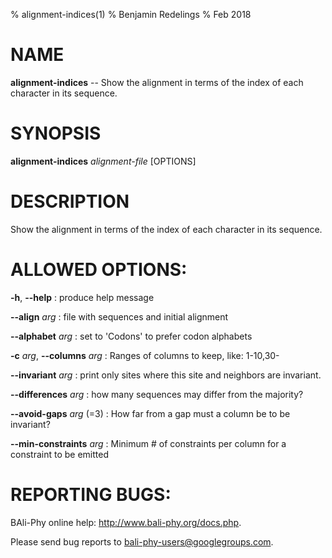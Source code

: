 % alignment-indices(1)
% Benjamin Redelings
% Feb 2018

# NAME

**alignment-indices** -- Show the alignment in terms of the index of each character in its sequence.

# SYNOPSIS

**alignment-indices** _alignment-file_ [OPTIONS]

# DESCRIPTION

Show the alignment in terms of the index of each character in its sequence.

# ALLOWED OPTIONS:
**-h**, **--help**
: produce help message

**--align** _arg_
: file with sequences and initial alignment

**--alphabet** _arg_
: set to 'Codons' to prefer codon alphabets

**-c** _arg_, **--columns** _arg_
: Ranges of columns to keep, like: 1-10,30-

**--invariant** _arg_
: print only sites where this site and <arg> neighbors are invariant.

**--differences** _arg_
: how many sequences may differ from the majority?

**--avoid-gaps** _arg_ (=3)
: How far from a gap must a column be to be invariant?

**--min-constraints** _arg_
: Minimum # of constraints per column for a constraint to be emitted


# REPORTING BUGS:
 BAli-Phy online help: <http://www.bali-phy.org/docs.php>.

Please send bug reports to <bali-phy-users@googlegroups.com>.

